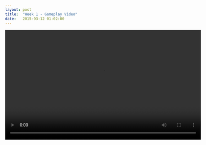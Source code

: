 ```yaml
---
layout: post
title:  "Week 1 - Gameplay Video"
date:   2015-03-12 01:02:00
---
```


<video src="{{site.url}}{{site.baseurl}}/vids/week1-playtest.mp4" style="height: 360px; width: 640px"></video>
